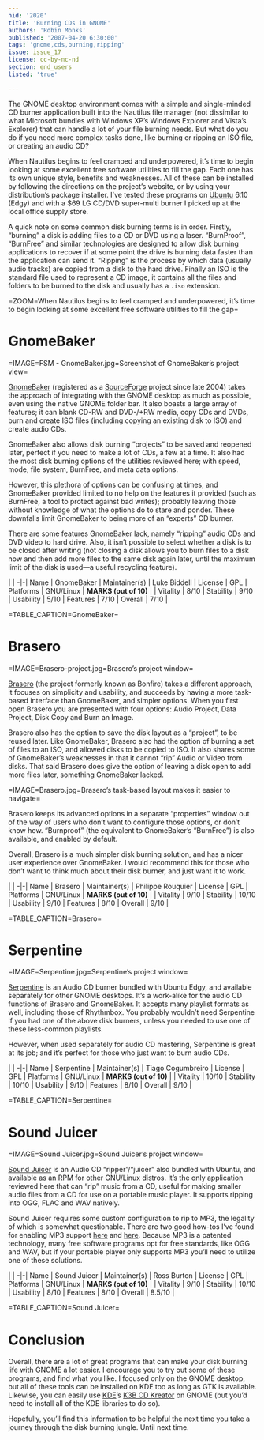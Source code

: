 ```yaml
---
nid: '2020'
title: 'Burning CDs in GNOME'
authors: 'Robin Monks'
published: '2007-04-20 6:30:00'
tags: 'gnome,cds,burning,ripping'
issue: issue_17
license: cc-by-nc-nd
section: end_users
listed: 'true'

---
```

The GNOME desktop environment comes with a simple and single-minded CD burner application built into the Nautilus file manager (not dissimilar to what Microsoft bundles with Windows XP’s Windows Explorer and Vista’s Explorer) that can handle a lot of your file burning needs. But what do you do if you need more complex tasks done, like burning or ripping an ISO file, or creating an audio CD?

When Nautilus begins to feel cramped and underpowered, it’s time to begin looking at some excellent free software utilities to fill the gap. Each one has its own unique style, benefits and weaknesses. All of these can be installed by following the directions on the project’s website, or by using your distribution’s package installer. I’ve tested these programs on [Ubuntu](http://ubuntu.com/) 6.10 (Edgy) and with a $69 LG CD/DVD super-multi burner I picked up at the local office supply store.

A quick note on some common disk burning terms is in order. Firstly, “burning” a disk is adding files to a CD or DVD using a laser. “BurnProof”, “BurnFree” and similar technologies are designed to allow disk burning applications to recover if at some point the drive is burning data faster than the application can send it. “Ripping” is the process by which data (usually audio tracks) are copied from a disk to the hard drive. Finally an ISO is the standard file used to represent a CD image, it contains all the files and folders to be burned to the disk and usually has a `.iso` extension.


=ZOOM=When Nautilus begins to feel cramped and underpowered, it’s time to begin looking at some excellent free software utilities to fill the gap=


# GnomeBaker


=IMAGE=FSM - GnomeBaker.jpg=Screenshot of GnomeBaker’s project view=

[GnomeBaker](http://gnomebaker.sourceforge.net/v2/) (registered as a [SourceForge](http://sf.net) project since late 2004) takes the approach of integrating with the GNOME desktop as much as possible, even using the native GNOME folder bar. It also boasts a large array of features; it can blank CD-RW and DVD-/+RW media, copy CDs and DVDs, burn and create ISO files (including copying an existing disk to ISO) and create audio CDs.

GnomeBaker also allows disk burning “projects” to be saved and reopened later, perfect if you need to make a lot of CDs, a few at a time. It also had the most disk burning options of the utilities reviewed here; with speed, mode, file system, BurnFree, and meta data options.

However, this plethora of options can be confusing at times, and GnomeBaker provided limited to no help on the features it provided (such as BurnFree, a tool to protect against bad writes); probably leaving those without knowledge of what the options do to stare and ponder. These downfalls limit GnomeBaker to being more of an “experts” CD burner.

There are some features GnomeBaker lack, namely “ripping” audio CDs and DVD video to hard drive. Also, it isn’t possible to select whether a disk is to be closed after writing (not closing a disk allows you to burn files to a disk now and then add more files to the same disk again later, until the maximum limit of the disk is used—a useful recycling feature).


 | |
-|-|
Name | GnomeBaker | 
Maintainer(s) | Luke Biddell | 
License | GPL | 
Platforms | GNU/Linux | 
**MARKS (out of 10)** |  | 
Vitality | 8/10 | 
Stability | 9/10 | 
Usability | 5/10 | 
Features | 7/10 | 
Overall | 7/10 | 

=TABLE_CAPTION=GnomeBaker=


# Brasero


=IMAGE=Brasero-project.jpg=Brasero’s project window=

[Brasero](http://perso.orange.fr/bonfire/) (the project formerly known as Bonfire) takes a different approach, it focuses on simplicity and usability, and succeeds by having a more task-based interface than GnomeBaker, and simpler options. When you first open Brasero you are presented with four options: Audio Project, Data Project, Disk Copy and Burn an Image.


<!--pagebreak-->


Brasero also has the option to save the disk layout as a “project”, to be reused later. Like GnomeBaker, Brasero also had the option of burning a set of files to an ISO, and allowed disks to be copied to ISO. It also shares some of GnomeBaker’s weaknesses in that it cannot “rip” Audio or Video from disks. That said Brasero does give the option of leaving a disk open to add more files later, something GnomeBaker lacked.


=IMAGE=Brasero.jpg=Brasero’s task-based layout makes it easier to navigate=

Brasero keeps its advanced options in a separate “properties” window out of the way of users who don’t want to configure those options, or don’t know how. “Burnproof” (the equivalent to GnomeBaker’s “BurnFree”) is also available, and enabled by default.

Overall, Brasero is a much simpler disk burning solution, and has a nicer user experience over GnomeBaker. I would recommend this for those who don’t want to think much about their disk burner, and just want it to work.


 | |
-|-|
Name | Brasero | 
Maintainer(s) | Philippe Rouquier | 
License | GPL | 
Platforms | GNU/Linux | 
**MARKS (out of 10)** |  | 
Vitality | 9/10 | 
Stability | 10/10 | 
Usability | 9/10 | 
Features | 8/10 | 
Overall | 9/10 | 

=TABLE_CAPTION=Brasero=


# Serpentine


=IMAGE=Serpentine.jpg=Serpentine’s project window=

[Serpentine](http://s1x.homelinux.net/projects/serpentine/) is an Audio CD burner bundled with Ubuntu Edgy, and available separately for other GNOME desktops. It’s a work-alike for the audio CD functions of Brasero and GnomeBaker. It accepts many playlist formats as well, including those of Rhythmbox. You probably wouldn’t need Serpentine if you had one of the above disk burners, unless you needed to use one of these less-common playlists.

However, when used separately for audio CD mastering, Serpentine is great at its job; and it’s perfect for those who just want to burn audio CDs.


 | |
-|-|
Name | Serpentine | 
Maintainer(s) | Tiago Cogumbreiro | 
License | GPL | 
Platforms | GNU/Linux | 
**MARKS (out of 10)** |  | 
Vitality | 10/10 | 
Stability | 10/10 | 
Usability | 9/10 | 
Features | 8/10 | 
Overall | 9/10 | 

=TABLE_CAPTION=Serpentine=


<!--pagebreak-->



# Sound Juicer


=IMAGE=Sound Juicer.jpg=Sound Juicer’s project window=

[Sound Juicer](http://burtonini.com/blog/computers/sound-juicer) is an Audio CD “ripper”/“juicer” also bundled with Ubuntu, and available as an RPM for other GNU/Linux distros. It’s the only application reviewed here that can “rip” music from a CD, useful for making smaller audio files from a CD for use on a portable music player. It supports ripping into OGG, FLAC and WAV natively.

Sound Juicer requires some custom configuration to rip to MP3, the legality of which is somewhat questionable. There are two good how-tos I’ve found for enabling MP3 support [here](http://www.emcken.dk/weblog/archives/99-MP3-encoding-with-Sound-Juicer.html) and [here](http://www.emcken.dk/weblog/exit.php?url_id=485&entry_id=99). Because MP3 is a patented technology, many free software programs opt for free standards, like OGG and WAV, but if your portable player only supports MP3 you’ll need to utilize one of these solutions.


 | |
-|-|
Name | Sound Juicer | 
Maintainer(s) | Ross Burton | 
License | GPL | 
Platforms | GNU/Linux | 
**MARKS (out of 10)** |  | 
Vitality | 9/10 | 
Stability | 10/10 | 
Usability | 8/10 | 
Features | 8/10 | 
Overall | 8.5/10 | 

=TABLE_CAPTION=Sound Juicer=


# Conclusion

Overall, there are a lot of great programs that can make your disk burning life with GNOME a lot easier. I encourage you to try out some of these programs, and find what you like. I focused only on the GNOME desktop, but all of these tools can be installed on KDE too as long as GTK is available. Likewise, you can easily use [KDE](http://kde.org/)’s [K3B CD Kreator](http://www.k3b.org/) on GNOME (but you’d need to install all of the KDE libraries to do so).

Hopefully, you’ll find this information to be helpful the next time you take a journey through the disk burning jungle. Until next time.

